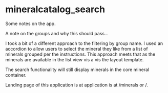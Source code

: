 # mineralcatalog_search

Some notes on the app.

A note on the groups and why this should pass...

I took a bit of a different approach to the filtering by group name.  I used an accordion
to allow users to select the mineral they like from a list of minerals grouped per the instructions.
This approach meets that as the minerals are available in the list view vis a vis the layout template.

The search functionality will still display minerals in the core mineral container.

Landing page of this application is at application is at /minerals or /.